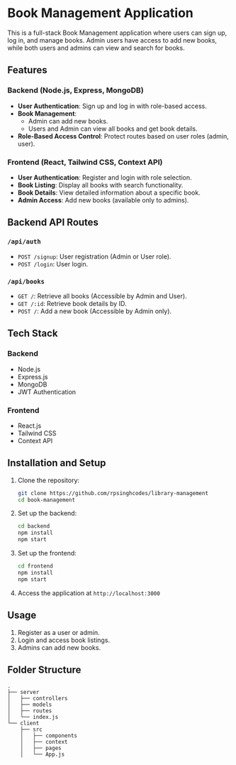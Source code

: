 # Book Management Application

This is a full-stack Book Management application where users can sign up, log in, and manage books. Admin users have access to add new books, while both users and admins can view and search for books.

## Features

### Backend (Node.js, Express, MongoDB)
- **User Authentication**: Sign up and log in with role-based access.
- **Book Management**:
    - Admin can add new books.
    - Users and Admin can view all books and get book details.
- **Role-Based Access Control**: Protect routes based on user roles (admin, user).

### Frontend (React, Tailwind CSS, Context API)
- **User Authentication**: Register and login with role selection.
- **Book Listing**: Display all books with search functionality.
- **Book Details**: View detailed information about a specific book.
- **Admin Access**: Add new books (available only to admins).

## Backend API Routes

### `/api/auth`
- `POST /signup`: User registration (Admin or User role).
- `POST /login`: User login.

### `/api/books`
- `GET /`: Retrieve all books (Accessible by Admin and User).
- `GET /:id`: Retrieve book details by ID.
- `POST /`: Add a new book (Accessible by Admin only).

## Tech Stack

### Backend
- Node.js
- Express.js
- MongoDB
- JWT Authentication

### Frontend
- React.js
- Tailwind CSS
- Context API

## Installation and Setup

1. Clone the repository:

    ```bash
    git clone https://github.com/rpsinghcodes/library-management
    cd book-management
    ```

2. Set up the backend:

    ```bash
    cd backend
    npm install
    npm start
    ```

3. Set up the frontend:

    ```bash
    cd frontend
    npm install
    npm start
    ```

4. Access the application at `http://localhost:3000`

## Usage

1. Register as a user or admin.
2. Login and access book listings.
3. Admins can add new books.

## Folder Structure

```
.
├── server
│   ├── controllers
│   ├── models
│   ├── routes
│   └── index.js
└── client
    ├── src
    │   ├── components
    │   ├── context
    │   ├── pages
    │   └── App.js
```



